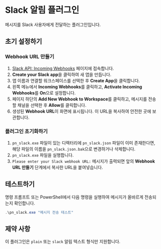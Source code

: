 # Slack 알림 플러그인

메시지를 Slack 사용자에게 전달하는 플러그인입니다.

## 초기 설정하기

### Webhook URL 만들기

1. [Slack API: Incoming Webhooks](https://api.slack.com/messaging/webhooks) 페이지에 접속합니다.
2. **Create your Slack app**을 클릭하여 새 앱을 만듭니다.
3. 앱 이름과 연결할 워크스페이스를 선택한 후 **Create App**을 클릭합니다.
4. 왼쪽 메뉴에서 **Incoming Webhooks**를 클릭하고, **Activate Incoming Webhooks**를 **On**으로 설정합니다.
5. 페이지 하단의 **Add New Webhook to Workspace**를 클릭하고, 메시지를 전송할 채널을 선택한 후 **Allow**를 클릭합니다.
6. 생성된 **Webhook URL**이 화면에 표시됩니다. 이 URL을 복사하여 안전한 곳에 보관합니다.

### 플러그인 초기화하기

1. `pn_slack.exe` 파일이 있는 디렉터리에 `pn_slack.json` 파일이 이미 존재한다면, 해당 파일의 이름을 `pn_slack.json.bak`으로 변경하거나 삭제합니다.
2. `pn_slack.exe` 파일을 실행합니다.
3. `Please enter your Slack webhook URL:` 메시지가 출력되면 앞의 **Webhook URL 만들기** 단계에서 복사한 URL을 붙여넣습니다.

## 테스트하기
명령 프롬프트 또는 PowerShell에서 다음 명령을 실행하여 메시지가 올바르게 전송되는지 확인합니다.

```powershell
.\pn_slack.exe "메시지 전송 테스트"
```

## 제약 사항
이 플러그인은 `plain` 또는 `slack` 알림 텍스트 형식만 지원합니다.
